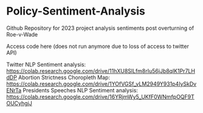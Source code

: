 # Policy-Sentiment-Analysis
Github Repository for 2023 project analysis sentiments post overturning of Roe-v-Wade

Access code here (does not run anymore due to loss of access to twitter API)

Twitter NLP Sentiment analysis: https://colab.research.google.com/drive/11hXU8SlLfm8rIu56jJb8qlK1Pr7LHdDP
Abortion Strictness Choropleth Map: https://colab.research.google.com/drive/1YOfVGSf_vLM2949Y931p4IySkDvENrTa
Presidents Speeches NLP Sentiment analysis: https://colab.research.google.com/drive/16YRjmWy5_UKfF0WNmfpOQF9TOUCyhgjJ
